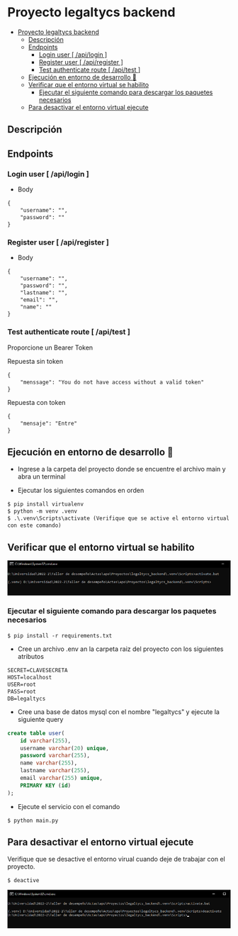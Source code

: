 # Proyecto legaltycs backend

<!--toc:start-->
- [Proyecto legaltycs backend](#proyecto-legaltycs-backend)
  - [Descripción](#descripción)
  - [Endpoints](#endpoints)
    - [Login user [ /api/login ]](#login-user-apilogin)
    - [Register user [ /api/register ]](#register-user-apiregister)
    - [Test authenticate route [ /api/test ]](#test-authenticate-route-apitest)
  - [Ejecución en entorno de desarrollo :rocket:](#ejecución-en-entorno-de-desarrollo-rocket)
  - [Verificar que el entorno virtual se habilito](#verificar-que-el-entorno-virtual-se-habilito)
    - [Ejecutar el siguiente comando para descargar los paquetes necesarios](#ejecutar-el-siguiente-comando-para-descargar-los-paquetes-necesarios)
  - [Para desactivar el entorno virtual ejecute](#para-desactivar-el-entorno-virtual-ejecute)
<!--toc:end-->

## Descripción

## Endpoints

### Login user [ /api/login ]
- Body
```
{
    "username": "",
    "password": ""
}
```
### Register user [ /api/register ]
- Body
```
{
    "username": "",
    "password": "",
    "lastname": "",
    "email": "",
    "name": ""
}
```
### Test authenticate route [ /api/test ]
Proporcione un Bearer Token

Repuesta sin token
```
{
    "menssage": "You do not have access without a valid token"
}
```
Repuesta con token
```
{
    "mensaje": "Entre"
}
```


## Ejecución en entorno de desarrollo :rocket:

- Ingrese a la carpeta del proyecto donde se encuentre el archivo main y abra un terminal

- Ejecutar los siguientes comandos en orden

```
$ pip install virtualenv
$ python -m venv .venv
$ .\.venv\Scripts\activate (Verifique que se active el entorno virtual con este comando)
```
## Verificar que el entorno virtual se habilito

![activate](./img/activar_entorno_virtual.png)

### Ejecutar el siguiente comando para descargar los paquetes necesarios

```
$ pip install -r requirements.txt 

```
- Cree un archivo .env an la carpeta raiz del proyecto con los siguientes atributos

```
SECRET=CLAVESECRETA
HOST=localhost
USER=root
PASS=root
DB=legaltycs
```
- Cree una base de datos mysql con el nombre "legaltycs" y ejecute la siguiente query

``` sql
create table user(
    id varchar(255),
    username varchar(20) unique,
    password varchar(255),
    name varchar(255),
    lastname varchar(255),
    email varchar(255) unique,
    PRIMARY KEY (id)
);
```
- Ejecute el servicio con el comando
```
$ python main.py
```

## Para desactivar el entorno virtual ejecute

Verifique que se desactive el entorno virual cuando deje de trabajar con el proyecto.

```
$ deactive 
```

![deactivate](./img/desactivar_entorno_virtual.png)
